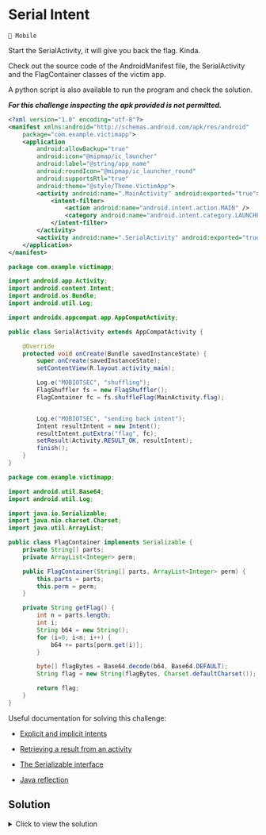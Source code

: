 # Serial Intent

`📱 Mobile`

Start the SerialActivity, it will give you back the flag. Kinda.

Check out the source code of the AndroidManifest file, the SerialActivity and the FlagContainer classes of the victim app.

A python script is also available to run the program and check the solution.

**_For this challenge inspecting the apk provided is not permitted._**

```xml
<?xml version="1.0" encoding="utf-8"?>
<manifest xmlns:android="http://schemas.android.com/apk/res/android"
    package="com.example.victimapp">
    <application
        android:allowBackup="true"
        android:icon="@mipmap/ic_launcher"
        android:label="@string/app_name"
        android:roundIcon="@mipmap/ic_launcher_round"
        android:supportsRtl="true"
        android:theme="@style/Theme.VictimApp">
        <activity android:name=".MainActivity" android:exported="true">
            <intent-filter>
                <action android:name="android.intent.action.MAIN" />
                <category android:name="android.intent.category.LAUNCHER" />
            </intent-filter>
        </activity>
        <activity android:name=".SerialActivity" android:exported="true"/>
    </application>
</manifest>
```

```java
package com.example.victimapp;

import android.app.Activity;
import android.content.Intent;
import android.os.Bundle;
import android.util.Log;

import androidx.appcompat.app.AppCompatActivity;

public class SerialActivity extends AppCompatActivity {

    @Override
    protected void onCreate(Bundle savedInstanceState) {
        super.onCreate(savedInstanceState);
        setContentView(R.layout.activity_main);

        Log.e("MOBIOTSEC", "shuffling");
        FlagShuffler fs = new FlagShuffler();
        FlagContainer fc = fs.shuffleFlag(MainActivity.flag);


        Log.e("MOBIOTSEC", "sending back intent");
        Intent resultIntent = new Intent();
        resultIntent.putExtra("flag", fc);
        setResult(Activity.RESULT_OK, resultIntent);
        finish();
    }
}
```

```java
package com.example.victimapp;

import android.util.Base64;
import android.util.Log;

import java.io.Serializable;
import java.nio.charset.Charset;
import java.util.ArrayList;

public class FlagContainer implements Serializable {
    private String[] parts;
    private ArrayList<Integer> perm;

    public FlagContainer(String[] parts, ArrayList<Integer> perm) {
        this.parts = parts;
        this.perm = perm;
    }

    private String getFlag() {
        int n = parts.length;
        int i;
        String b64 = new String();
        for (i=0; i<n; i++) {
            b64 += parts[perm.get(i)];
        }

        byte[] flagBytes = Base64.decode(b64, Base64.DEFAULT);
        String flag = new String(flagBytes, Charset.defaultCharset());

        return flag;
    }
}
```

Useful documentation for solving this challenge:

-   [Explicit and implicit intents](https://developer.android.com/guide/components/intents-filters)

-   [Retrieving a result from an activity](https://developer.android.com/training/basics/intents/result)

-   [The Serializable interface](https://developer.android.com/reference/java/io/Serializable)

-   [Java reflection](https://www.oracle.com/technical-resources/articles/java/javareflection.html)

## Solution

<details>
	<summary>Click to view the solution</summary>

1. The `SerialActivity` can be started by creating an explicit intent. The `SerialActivity` will shuffle the flag and send it back to the calling activity.

2. By using the `startActivityForResult` method, the calling activity can receive the FlagContainer object from the `SerialActivity`. This is a serialized object that contains the shuffled flag and cannot be directly cast to a `FlagContainer` object.

3. The idea is to replicate package and class structure of the `FlagContainer` class in the malicious app. This way, the serialized object can be cast to the replicated class and the flag can be extracted. Remember to change the method `getFlag` to public in the replicated class.

4. As all the first tries, this will fail due to the `serialVersionUID` mismatch. Such an error will be shown:

```java
Caused by: java.io.InvalidClassException: com.example.victimapp.FlagContainer; local class incompatible: stream classdesc serialVersionUID = 1777556209636587368
```

5. The `serialVersionUID` is a unique identifier for the class. By setting the `serialVersionUID` of the replicated class to the same value as the original class, the error can be avoided and the flag can be extracted:

```java
private static final long serialVersionUID = 1777556209636587368L;
```

6. The flag is now extracted and can be printed to the console.

Flag: `FLAG{memento_audere_semper}`

</details>
